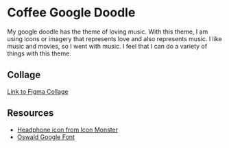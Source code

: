 # Coffee Google Doodle
My google doodle has the theme of loving music. With this theme, I am using icons or imagery that represents love and also represents music. I like music and movies, so I went with music. I feel that I can do a variety of things with this theme.

## Collage
[Link to Figma Collage](https://www.figma.com/file/COfULU6JhENzMMTxKzgArF/Google-Doodle?node-id=0%3A1)

## Resources
* [Headphone icon from Icon Monster](https://iconmonstr.com/headphones-8-svg/)
* [Oswald Google Font]()
